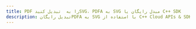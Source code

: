 ---title: PDF را به  تبدیل کنیدSVG، PDFA به SVG مبدل رایگان یا C++ SDKdescription: تبدیل رایگانPDFA به SVG با استفاده از C++ Cloud APIs & SDK همچنین اسناد PDF را در Cloud ایجاد، ویرایش و رندر کنید.---